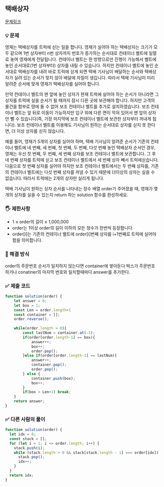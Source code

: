 ## 택배상자
[문제링크](https://school.programmers.co.kr/learn/courses/30/lessons/131704)

### 💡 문제

영재는 택배상자를 트럭에 싣는 일을 합니다. 영재가 실어야 하는 택배상자는 크기가 모두 같으며 1번 상자부터 n번 상자까지 번호가 증가하는 순서대로 컨테이너 벨트에 일렬로 놓여 영재에게 전달됩니다. 컨테이너 벨트는 한 방향으로만 진행이 가능해서 벨트에 놓인 순서대로(1번 상자부터) 상자를 내릴 수 있습니다. 하지만 컨테이너 벨트에 놓인 순서대로 택배상자를 내려 바로 트럭에 싣게 되면 택배 기사님이 배달하는 순서와 택배상자가 실려 있는 순서가 맞지 않아 배달에 차질이 생깁니다. 따라서 택배 기사님이 미리 알려준 순서에 맞게 영재가 택배상자를 실어야 합니다.

만약 컨테이너 벨트의 맨 앞에 놓인 상자가 현재 트럭에 실어야 하는 순서가 아니라면 그 상자를 트럭에 실을 순서가 될 때까지 잠시 다른 곳에 보관해야 합니다. 하지만 고객의 물건을 함부로 땅에 둘 수 없어 보조 컨테이너 벨트를 추가로 설치하였습니다. 보조 컨테이너 벨트는 앞 뒤로 이동이 가능하지만 입구 외에 다른 면이 막혀 있어서 맨 앞의 상자만 뺄 수 있습니다(즉, 가장 마지막에 보조 컨테이너 벨트에 보관한 상자부터 꺼내게 됩니다). 보조 컨테이너 벨트를 이용해도 기사님이 원하는 순서대로 상자를 싣지 못 한다면, 더 이상 상자를 싣지 않습니다.

예를 들어, 영재가 5개의 상자를 실어야 하며, 택배 기사님이 알려준 순서가 기존의 컨테이너 벨트에 네 번째, 세 번째, 첫 번째, 두 번째, 다섯 번째 놓인 택배상자 순서인 경우, 영재는 우선 첫 번째, 두 번째, 세 번째 상자를 보조 컨테이너 벨트에 보관합니다. 그 후 네 번째 상자를 트럭에 싣고 보조 컨테이너 벨트에서 세 번째 상자 빼서 트럭에싣습니다. 다음으로 첫 번째 상자를 실어야 하지만 보조 컨테이너 벨트에서는 두 번째 상자를, 기존의 컨테이너 벨트에는 다섯 번째 상자를 꺼낼 수 있기 때문에 더이상의 상자는 실을 수 없습니다. 따라서 트럭에는 2개의 상자만 실리게 됩니다.

택배 기사님이 원하는 상자 순서를 나타내는 정수 배열 order가 주어졌을 때, 영재가 몇 개의 상자를 실을 수 있는지 return 하는 solution 함수를 완성하세요.

### 🖐️ 제한사항
- 1 ≤ order의 길이 ≤ 1,000,000
- order는 1이상 order의 길이 이하의 모든 정수가 한번씩 등장합니다.
- order[i]는 기존의 컨테이너 벨트에 order[i]번째 상자를 i+1번째로 트럭에 실어야 함을 의미합니다.




### 🥸 해결 방식
order의 주문번호 순서가 일치하지 않는다면 container에 쌓아둔다 박스가 주문번호 하거나 conatiner의 마지막 번호와 일치할때마다
answer를 추가한다. 

### ✅ 제출 코드
```javascript
function solution(order) {
    let answer = 0;
    let box = 1;
    const Len = order.length+1
    const container = [];
    order.reverse();
    
    while(order.length > 0){
        const lastNum = container.at(-1);
        if(order[order.length-1] == box){
            answer++;
            box++;
            order.pop();
        }else if(order[order.length-1] == lastNum){
            answer++;
            container.pop();
            order.pop();
        } else {
            container.push(box);
            box++;
        }
        if(box > Len+1) break;
    }
    return answer;
}
```
### ✅ 다른 사람의 풀이
```javascript
function solution(order) {
  let idx = 0;
  const stack = [];
  for (let i = 1; i <= order.length; i++) {
    stack.push(i);
    while (stack.length > 0 && stack[stack.length - 1] === order[idx]) {
      stack.pop();
      idx++;
    }
  }
  return idx;
}
```





